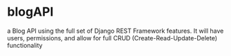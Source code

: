# blogAPI
a Blog API using the full set of Django REST Framework features. It will have users, permissions, and allow for full CRUD (Create-Read-Update-Delete) functionality
